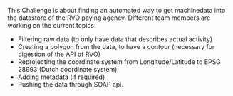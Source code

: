 This Challenge is about finding an automated way to get machinedata into the datastore of the RVO paying agency. 
Different team members are working on the current topics:

- Filtering raw data (to only have data that describes actual activity)
- Creating a polygon from the data, to have a contour (necessary for digestion of the API of RVO)
- Reprojecting the coordinate system from Longitude/Latitude to EPSG 28993 (Dutch coordinate system)
- Adding metadata (if required)
- Pushing the data through SOAP api.